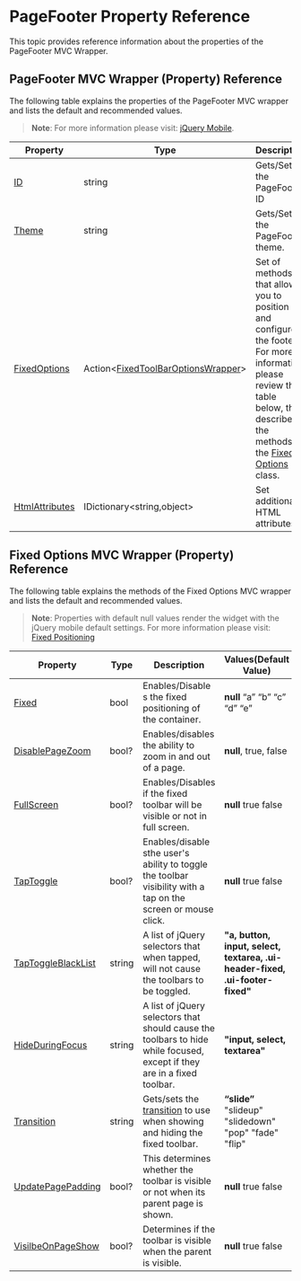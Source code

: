 ﻿<!--
|metadata|
{
    "fileName": "pagefooter-property-reference",
    "controlName": "PageFooter",
    "tags": ["API","Layouts","MVC"]
}
|metadata|
-->

# PageFooter Property Reference
This topic provides reference information about the properties of the PageFooter MVC Wrapper.

## PageFooter MVC Wrapper (Property) Reference
The following table explains the properties of the PageFooter MVC wrapper and lists the default and recommended values.

> **Note**: For more information please visit: <a href="http://jquerymobile.com/demos/1.1.1/docs/toolbars/docs-footers.html">jQuery Mobile</a>.

Property | Type | Description | Values(**Default Value**)
---|---|---|---
[ID](Infragistics.Web.Mvc.Mobile~Infragistics.Web.Mvc.Mobile.PageFooterWrapper~ID.html) | string | Gets/Sets the PageFooter ID | “**PageContentID**”
[Theme](Infragistics.Web.Mvc.Mobile~Infragistics.Web.Mvc.Mobile.PageFooterWrapper~Theme.html) | string | Gets/Sets the PageFooter theme. | **“a”** “b” “c” “d” “e”
[FixedOptions](Infragistics.Web.Mvc.Mobile~Infragistics.Web.Mvc.Mobile.PageFooterWrapper~FixedOptions.html) | Action<[FixedToolBarOptionsWrapper](Infragistics.Web.Mvc.Mobile~Infragistics.Web.Mvc.Mobile.FixedToolBarOptionsWrapper.html)> | Set of methods that allow you to position and configure the footer. For more information please review the table below, that describes the methods of the [Fixed Options](#fixed-options) class. | option => { option.DisablePageZoom(true).Fixed(true); }
[HtmlAttributes](Infragistics.Web.Mvc.Mobile~Infragistics.Web.Mvc.Mobile.PageFooterWrapper~HtmlAttributes.html) | IDictionary<string,object> | Set additional HTML attributes. | new Dictionary<string, object>() { {"disabled", "disabled"} }


## <a id="fixed-options"></a>Fixed Options MVC Wrapper (Property) Reference
The following table explains the methods of the Fixed Options MVC wrapper and lists the default and recommended values.

> **Note**: Properties with default null values render the widget with the jQuery mobile default settings. For more information please visit: [Fixed Positioning](http://jquerymobile.com/test/docs/toolbars/bars-fixed-options.html)

Property | Type | Description | Values(**Default Value**)
---|---|---|---
[Fixed](Infragistics.Web.Mvc.Mobile~Infragistics.Web.Mvc.Mobile.FixedToolBarOptionsWrapper~Fixed.html) | bool | Enables/Disable s the fixed positioning of the container. | **null** “a” “b” “c” “d” “e”
[DisablePageZoom](Infragistics.Web.Mvc.Mobile~Infragistics.Web.Mvc.Mobile.FixedToolBarOptionsWrapper~DisablePageZoom.html) | bool? | Enables/disables the ability to zoom in and out of a page. | **null**, true, false
[FullScreen](Infragistics.Web.Mvc.Mobile~Infragistics.Web.Mvc.Mobile.FixedToolBarOptionsWrapper~FullScreen.html) | bool? | Enables/Disables if the fixed toolbar will be visible or not in full screen. | **null** true false
[TapToggle](Infragistics.Web.Mvc.Mobile~Infragistics.Web.Mvc.Mobile.FixedToolBarOptionsWrapper~TapToggle.html) | bool? | Enables/disable sthe user's ability to toggle the toolbar visibility with a tap on the screen or mouse click. | **null** true false
[TapToggleBlackList](Infragistics.Web.Mvc.Mobile~Infragistics.Web.Mvc.Mobile.FixedToolBarOptionsWrapper~TapToggleBlacklist.html) | string | A list of jQuery selectors that when tapped, will not cause the toolbars to be toggled. | **"a, button,**  **input, select, textarea, .ui-header-fixed, .ui-footer-fixed"**
[HideDuringFocus](Infragistics.Web.Mvc.Mobile~Infragistics.Web.Mvc.Mobile.FixedToolBarOptionsWrapper~HideDuringFocus.html) | string | A list of jQuery selectors that should cause the toolbars to hide while focused, except if they are in a fixed toolbar. | **"input, select, textarea"**
[Transition](Infragistics.Web.Mvc.Mobile~Infragistics.Web.Mvc.Mobile.FixedToolBarOptionsWrapper~Transition.html) | string | Gets/sets the [transition](http://jquerymobile.com/demos/1.0a4.1/docs/pages/docs-transitions.html) to use when showing and hiding the fixed toolbar. | **“slide”** "slideup" "slidedown" "pop" "fade" "flip"
[UpdatePagePadding](Infragistics.Web.Mvc.Mobile~Infragistics.Web.Mvc.Mobile.FixedToolBarOptionsWrapper~UpdatePagePadding.html) | bool? | This determines whether the toolbar is visible or not when its parent page is shown. | **null** true false
[VisilbeOnPageShow](Infragistics.Web.Mvc.Mobile~Infragistics.Web.Mvc.Mobile.FixedToolBarOptionsWrapper~VisibleOnPageShow.html) | bool? | Determines if the toolbar is visible when the parent is visible. | **null** true false
